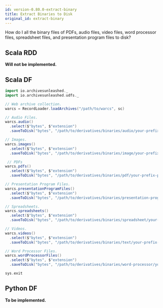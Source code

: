 ```yaml
---
id: version-0.80.0-extract-binary
title: Extract Binaries to Disk
original_id: extract-binary
---
```


How do I all the binary files of PDFs, audio files, video files, word processor
files, spreadsheet files, and presentation program files to disk?

## Scala RDD

**Will not be implemented.**

## Scala DF

```scala
import io.archivesunleashed._
import io.archivesunleashed.udfs._

// Web archive collection.
warcs = RecordLoader.loadArchives("/path/to/warcs", sc)

// Audio Files.
warcs.audio()
  .select($"bytes", $"extension")
  .saveToDisk("bytes", "/path/to/derivatives/binaries/audio/your-prefix-audio", "extension")

// Images.
warcs.images()
  .select($"bytes", $"extension")
  .saveToDisk("bytes", "/path/to/derivatives/binaries/image/your-prefix-image", "extension")

 // PDFs
warcs.pdfs()
  .select($"bytes", $"extension")
  .saveToDisk("bytes", "/path/to/derivatives/binaries/pdf/your-prefix-pdf", "extension")

// Presentation Program Files.
warcs.presentationProgramFiles()
  .select($"bytes", $"extension")
  .saveToDisk("bytes", "/path/to/derivatives/binaries/presentation-program/your-prefix-presentation-program", "extension")

// Spreadsheets.
warcs.spreadsheets()
  .select($"bytes", $"extension")
  .saveToDisk("bytes", "/path/to/derivatives/binaries/spreadsheet/your-prefix-spreadsheet", "extension")

// Videos.
warcs.videos()
  .select($"bytes", $"extension")
  .saveToDisk("bytes", "/path/to/derivatives/binaries/text/your-prefix-video", "extension")

// Word Processor Files.
warcs.wordProcessorFiles()
  .select($"bytes", $"extension")
  .saveToDisk("bytes", "/path/to/derivatives/binaries/word-processor/your-prefix-word-processor", "extension")

sys.exit
```

## Python DF

**To be implemented.**
